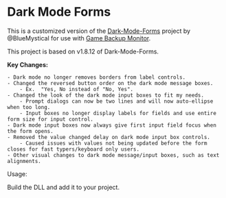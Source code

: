 # Dark Mode Forms

This is a customized version of the [Dark-Mode-Forms](https://github.com/BlueMystical/Dark-Mode-Forms) project by @BlueMystical for use with [Game Backup Monitor](https://mikemaximus.github.io/gbm-web/).  

This project is based on v1.8.12 of Dark-Mode-Forms.

**Key Changes:**

	- Dark mode no longer removes borders from label controls.
	- Changed the reversed button order on the dark mode message boxes.
		- Ex.  "Yes, No instead of "No, Yes".
	- Changed the look of the dark mode input boxes to fit my needs.
		- Prompt dialogs can now be two lines and will now auto-ellipse when too long.
		- Input boxes no longer display labels for fields and use entire form size for input control.
	- Dark mode input boxes now always give first input field focus when the form opens.
	- Removed the value changed delay on dark mode input box controls.
		- Caused issues with values not being updated before the form closes for fast typers/keyboard only users.
	- Other visual changes to dark mode message/input boxes, such as text alignments.

Usage:

Build the DLL and add it to your project.